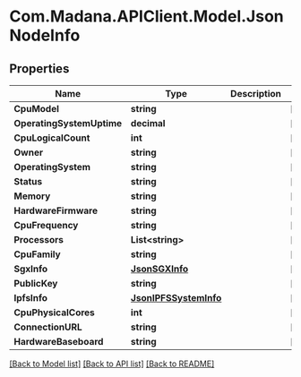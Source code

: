 
# Com.Madana.APIClient.Model.JsonNodeInfo

## Properties

Name | Type | Description | Notes
------------ | ------------- | ------------- | -------------
**CpuModel** | **string** |  | [optional] 
**OperatingSystemUptime** | **decimal** |  | [optional] 
**CpuLogicalCount** | **int** |  | [optional] 
**Owner** | **string** |  | [optional] 
**OperatingSystem** | **string** |  | [optional] 
**Status** | **string** |  | [optional] 
**Memory** | **string** |  | [optional] 
**HardwareFirmware** | **string** |  | [optional] 
**CpuFrequency** | **string** |  | [optional] 
**Processors** | **List&lt;string&gt;** |  | [optional] 
**CpuFamily** | **string** |  | [optional] 
**SgxInfo** | [**JsonSGXInfo**](JsonSGXInfo.md) |  | [optional] 
**PublicKey** | **string** |  | [optional] 
**IpfsInfo** | [**JsonIPFSSystemInfo**](JsonIPFSSystemInfo.md) |  | [optional] 
**CpuPhysicalCores** | **int** |  | [optional] 
**ConnectionURL** | **string** |  | [optional] 
**HardwareBaseboard** | **string** |  | [optional] 

[[Back to Model list]](../README.md#documentation-for-models)
[[Back to API list]](../README.md#documentation-for-api-endpoints)
[[Back to README]](../README.md)

